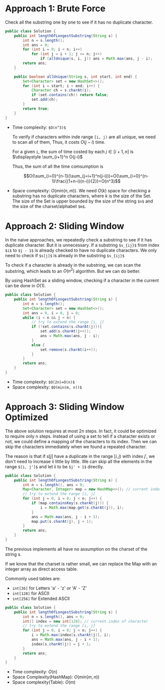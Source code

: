 # Approach 1: Brute Force

Check all the substring one by one to see if it has no duplicate character.

```java
public class Solution {
    public int lengthOfLongestSubstring(String s) {
        int n = s.length();
        int ans = 0;
        for (int i = 0; i < n; i++)
            for (int j = i + 1; j <= n; j++)
                if (allUnique(s, i, j)) ans = Math.max(ans, j - i);
        return ans;
    }

    public boolean allUnique(String s, int start, int end) {
        Set<Character> set = new HashSet<>();
        for (int i = start; i < end; i++) {
            Character ch = s.charAt(i);
            if (set.contains(ch)) return false;
            set.add(ch);
        }
        return true;
    }
}
```

- Time complexity: `$O(n^3)$`

    To verify if characters within inde range `[i, j)` are all unique, we need to scan all of them, Thus, it costs $O(j-i)$ time.

    For a given `i`, the sum of time costed by each $j\in [i+1,n]$ is $\displaystyle \sum_{i+1}^n O(j-i)$

    Thus, the sum of all the time comsumption is 

    ```math
    O(\sum_{i=0}^{n-1}(\sum_{j=i+1}^n(j-i)))=O(\sum_{i=0}^{n-1}\frac{(1+n-i)(n-i)}{2})=O(n^3)
    ```

- Space complexity: $O(min(n,m))$. We need $O(k)$ space for checking a substring has no duplicate characters, where $k$ is the size of the Set. The size of the Set is upper bounded by the size of the string `$n$` and the size of the charset/alphabet `$m$`. 

# Approach 2: Sliding Window

In the naive approaches, we repeatedly check a substring to see if it has duplicate character. But it is unnecessary. If a substring `$s_{ij}$` from index `$i$` to `$j - 1$` is already checked to have no duplicate characters. We only need to check if `$s[j]$` is already in the substring `$s_{ij}$`

To check if a character is already in the substring, we can scan the substring, which leads to an $O(n^2)$ algorithm. But we can do better.

By using HashSet as a sliding window, checking if a character in the current can be done in $O(1)$.

```java
public class Solution {
    public int lengthOfLongestSubstring(String s) {
        int n = s.length();
        Set<Character> set = new HashSet<>();
        int ans = 0, i = 0, j = 0;
        while (i < n && j < n) {
            // try to extend the range [i, j]
            if (!set.contains(s.charAt(j))){
                set.add(s.charAt(j++));
                ans = Math.max(ans, j - i);
            }
            else {
                set.remove(s.charAt(i++));
            }
        }
        return ans;
    }
}
```

- Time complexity: `$O(2n)=O(n)$`
- Space complexity: `$O(min(m, n))$`

# Approach 3: Sliding Window Optimized

The above solution requires at most 2n steps. In fact, it could be optimized to require only n steps. Instead of using a set to tell if a character exists or not, we could define a mapping of the characters to its index. Then we can skip the characters immediately when we found a repeated character.

The reason is that if $s[j]$ have a duplicate in the range $[i, j)$ with index $j'$, we don't need to increase ii little by little. We can skip all the elements in the range `$[i, j']$` and let ii to be `$j' + 1$` directly.

```java
public class Solution {
    public int lengthOfLongestSubstring(String s) {
        int n = s.length(), ans = 0;
        Map<Character, Integer> map = new HashMap<>(); // current index of character
        // try to extend the range [i, j]
        for (int j = 0, i = 0; j < n; j++) {
            if (map.containsKey(s.charAt(j))) {
                i = Math.max(map.get(s.charAt(j)), i);
            }
            ans = Math.max(ans, j - i + 1);
            map.put(s.charAt(j), j + 1);
        }
        return ans;
    }
}
```

The previous implements all have no assumption on the charset of the string s.

If we know that the charset is rather small, we can replace the Map with an integer array as direct access table.

Commonly used tables are:
- `int[26]` for Letters 'a' - 'z' or 'A' - 'Z'
- `int[128]` for ASCII
- `int[256]` for Extended ASCII

```java
public class Solution {
    public int lengthOfLongestSubstring(String s) {
        int n = s.length(), ans = 0;
        int[] index = new int[128]; // current index of character
        // try to extend the range [i, j]
        for (int j = 0, i = 0; j < n; j++) {
            i = Math.max(index[s.charAt(j)], i);
            ans = Math.max(ans, j - i + 1);
            index[s.charAt(j)] = j + 1;
        }
        return ans;
    }
}
```

- Time complexity: $O(n)$
- Space Complexity(HashMap): $O(min(m, n))$
- Space complexity(Table): $O(m)$

